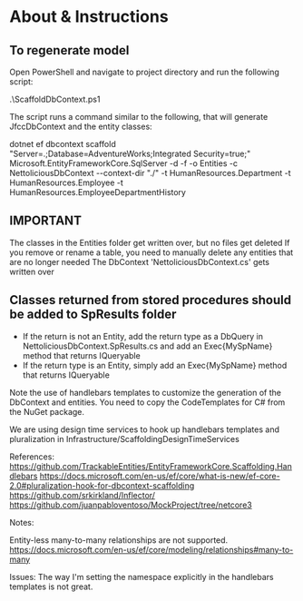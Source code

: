 # About & Instructions

## To regenerate model

Open PowerShell and navigate to project directory and run the following script:

.\ScaffoldDbContext.ps1

The script runs a command similar to the following, that will generate JfccDbContext and the entity classes:

dotnet ef dbcontext scaffold "Server=.;Database=AdventureWorks;Integrated Security=true;" 
  Microsoft.EntityFrameworkCore.SqlServer -d -f -o Entities -c NettoliciousDbContext --context-dir "./" -t HumanResources.Department -t HumanResources.Employee -t HumanResources.EmployeeDepartmentHistory

## IMPORTANT
The classes in the Entities folder get written over, but no files get deleted
If you remove or rename a table, you need to manually delete any entities that are no longer needed
The DbContext 'NettoliciousDbContext.cs' gets written over

## Classes returned from stored procedures should be added to SpResults folder 
* If the return is not an Entity, add the return type as a DbQuery in NettoliciousDbContext.SpResults.cs and add an Exec{MySpName} method 
that returns IQueryable<MyCustomType>
* If the return type is an Entity, simply add an Exec{MySpName} method that returns IQueryable<MyEntityType>

Note the use of handlebars templates to customize the generation of the DbContext and entities. You need to copy the CodeTemplates
for C# from the NuGet package.

We are using design time services to hook up handlebars templates and pluralization in Infrastructure/ScaffoldingDesignTimeServices

References:
https://github.com/TrackableEntities/EntityFrameworkCore.Scaffolding.Handlebars
https://docs.microsoft.com/en-us/ef/core/what-is-new/ef-core-2.0#pluralization-hook-for-dbcontext-scaffolding
https://github.com/srkirkland/Inflector/
https://github.com/juanpabloventoso/MockProject/tree/netcore3

Notes:

Entity-less many-to-many relationships are not supported.
https://docs.microsoft.com/en-us/ef/core/modeling/relationships#many-to-many

Issues:
The way I'm setting the namespace explicitly in the handlebars templates is not great.
